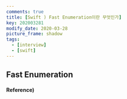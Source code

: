```yaml
---
comments: true
title: [Swift ) Fast Enumeration이란 무엇인가]
key: 202003281
modify_date: 2020-03-28
picture_frame: shadow
tags:
  - [interview]
  - [swift]
---
```

 
## Fast Enumeration

#### Reference)
